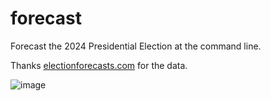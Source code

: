 # forecast

Forecast the 2024 Presidential Election at the command line.

Thanks [electionforecasts.com](https://electionforecasts.com) for the data.

![image](https://github.com/user-attachments/assets/0fcbf5a5-6a6e-4e69-bb34-1c67d63db1c2)
